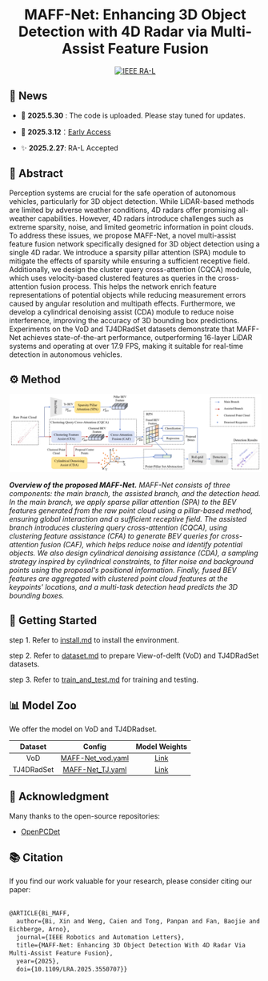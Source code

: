 <div align="center">  

# MAFF-Net: Enhancing 3D Object Detection with 4D Radar via Multi-Assist Feature Fusion

</div>
<div align="center">   

[![IEEE RA-L](https://img.shields.io/badge/IEEE%20RA--L-PDF-blue?style=flat&logo=IEEE&logoColor=white)](https://ieeexplore.ieee.org/document/10923711/)

</div>

## 📰 News

- 📢 **2025.5.30** : The code is uploaded. Please stay tuned for updates. 

- 🔔 **2025.3.12**：[Early Access](https://ieeexplore.ieee.org/document/10923711/)

- ✨ **2025.2.27**: RA-L Accepted

## 📝 Abstract

Perception systems are crucial for the safe operation of autonomous vehicles, particularly for 3D object detection. While LiDAR-based methods are limited by adverse weather conditions, 4D radars offer promising all-weather capabilities. However, 4D radars introduce challenges such as extreme sparsity, noise, and limited geometric information in point clouds. To address these issues, we propose MAFF-Net, a novel multi-assist feature fusion network specifically designed for 3D object detection using a single 4D radar. We introduce a sparsity pillar attention (SPA) module to mitigate the effects of sparsity while ensuring a sufficient receptive field. Additionally, we design the cluster query cross-attention (CQCA) module, which uses velocity-based clustered features as queries in the cross-attention fusion process. This helps the network enrich feature representations of potential objects while reducing measurement errors caused by angular resolution and multipath effects. Furthermore, we develop a cylindrical denoising assist (CDA) module to reduce noise interference, improving the accuracy of 3D bounding box predictions. Experiments on the VoD and TJ4DRadSet datasets demonstrate that MAFF-Net achieves state-of-the-art performance, outperforming 16-layer LiDAR systems and operating at over 17.9 FPS, making it suitable for real-time detection in autonomous vehicles.

## ⚙️ Method

![Overall framework](./docs/pics/method.jpg)

***Overview of the proposed MAFF-Net.*** *MAFF-Net consists of three components: the main branch, the assisted branch, and the detection head.
In the main branch, we apply sparse pillar attention (SPA) to the BEV features generated from the raw point cloud using a pillar-based method, ensuring global interaction and a sufficient receptive field.
The assisted branch introduces clustering query cross-attention (CQCA), using clustering feature assistance (CFA) to generate BEV queries for cross-attention fusion (CAF), which helps reduce noise and identify potential objects. We also design cylindrical denoising assistance (CDA), a sampling strategy inspired by cylindrical constraints, to filter noise and background points using the proposal's positional information.
Finally, fused BEV features are aggregated with clustered point cloud features at the keypoints' locations, and a multi-task detection head predicts the 3D bounding boxes.*

## 📜 Getting Started

step 1. Refer to [install.md](./docs/guidance/Install.md) to install the environment.

step 2. Refer to [dataset.md](./docs/guidance/dataset.md) to prepare View-of-delft (VoD) and TJ4DRadSet datasets.

step 3. Refer to [train_and_test.md](./docs/guidance/train_and_test.md) for training and testing.

## 📊 Model Zoo

We offer the model on VoD and TJ4DRadset.

|   Dataset    |                           Config                            |                                        Model Weights                                         | 
|:------------:|:-----------------------------------------------------------:|:--------------------------------------------------------------------------------------------:|
|     VoD      | [MAFF-Net_vod.yaml](tools/cfgs/MAFF-Net/MAFF-Net_vod.yaml)  | [Link](https://github.com/TRV-Lab/MAFF-Net/releases/download/checkpoints/vod2025010810360.pth) |
|  TJ4DRadSet  |  [MAFF-Net_TJ.yaml](tools/cfgs/MAFF-Net/MAFF-Net_TJ.yaml)   | [Link](https://github.com/TRV-Lab/MAFF-Net/releases/download/checkpoints/vod2025010810360.pth) |


## 🙏 Acknowledgment

Many thanks to the open-source repositories:
- [OpenPCDet](https://github.com/open-mmlab/OpenPCDet)

## 📚 Citation

If you find our work valuable for your research, please consider citing our paper:


```shell

@ARTICLE{Bi_MAFF,
  author={Bi, Xin and Weng, Caien and Tong, Panpan and Fan, Baojie and Eichberge, Arno},
  journal={IEEE Robotics and Automation Letters}, 
  title={MAFF-Net: Enhancing 3D Object Detection With 4D Radar Via Multi-Assist Feature Fusion}, 
  year={2025},
  doi={10.1109/LRA.2025.3550707}}

```

